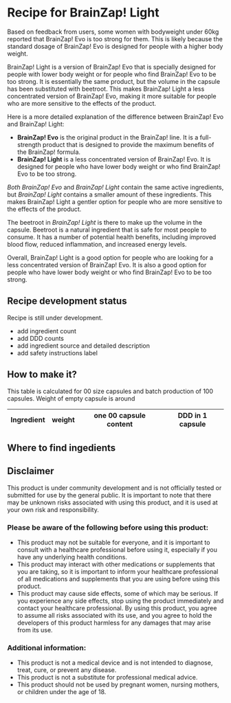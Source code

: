 # Recipe for BrainZap! Light

Based on feedback from users, some women with bodyweight under 60kg reported that BrainZap! Evo is too strong for them. This is likely because the standard dosage of BrainZap! Evo is designed for people with a higher body weight.

BrainZap! Light is a version of BrainZap! Evo that is specially designed for people with lower body weight or for people who find BrainZap! Evo to be too strong. It is essentially the same product, but the volume in the capsule has been substituted with beetroot. This makes BrainZap! Light a less concentrated version of BrainZap! Evo, making it more suitable for people who are more sensitive to the effects of the product.

Here is a more detailed explanation of the difference between BrainZap! Evo and BrainZap! Light:

- **BrainZap! Evo** is the original product in the BrainZap! line. It is a full-strength product that is designed to provide the maximum benefits of the BrainZap! formula.
- **BrainZap! Light** is a less concentrated version of BrainZap! Evo. It is designed for people who have lower body weight or who find BrainZap! Evo to be too strong.

*Both BrainZap! Evo* and *BrainZap! Light* contain the same active ingredients, but *BrainZap! Light* contains a smaller amount of these ingredients. This makes BrainZap! Light a gentler option for people who are more sensitive to the effects of the product.

The beetroot in *BrainZap! Light* is there to make up the volume in the capsule. Beetroot is a natural ingredient that is safe for most people to consume. It has a number of potential health benefits, including improved blood flow, reduced inflammation, and increased energy levels.

Overall, BrainZap! Light is a good option for people who are looking for a less concentrated version of BrainZap! Evo. It is also a good option for people who have lower body weight or who find BrainZap! Evo to be too strong.

## Recipe development status

Recipe is still under development.
- add ingredient count
- add DDD counts
- add ingredient source and detailed description
- add safety instructions label 

## How to make it?

This table is calculated for 00 size capsules and batch production of 100 capsules.
Weight of empty capsule is around 

| Ingredient | weight | one 00 capsule content | DDD in 1 capsule |
|---|---|---|---|


## Where to find ingedients



## Disclaimer

This product is under community development and is not officially tested or submitted for use by the general public. It is important to note that there may be unknown risks associated with using this product, and it is used at your own risk and responsibility.

### Please be aware of the following before using this product:

- This product may not be suitable for everyone, and it is important to consult with a healthcare professional before using it, especially if you have any underlying health conditions.
- This product may interact with other medications or supplements that you are taking, so it is important to inform your healthcare professional of all medications and supplements that you are using before using this product.
- This product may cause side effects, some of which may be serious. If you experience any side effects, stop using the product immediately and contact your healthcare professional.
By using this product, you agree to assume all risks associated with its use, and you agree to hold the developers of this product harmless for any damages that may arise from its use.

### Additional information:

- This product is not a medical device and is not intended to diagnose, treat, cure, or prevent any disease.
- This product is not a substitute for professional medical advice.
- This product should not be used by pregnant women, nursing mothers, or children under the age of 18.